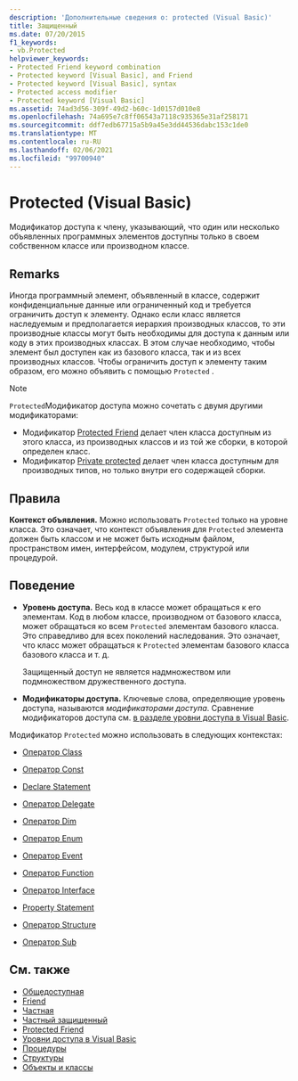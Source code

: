 ```yaml
---
description: 'Дополнительные сведения о: protected (Visual Basic)'
title: Защищенный
ms.date: 07/20/2015
f1_keywords:
- vb.Protected
helpviewer_keywords:
- Protected Friend keyword combination
- Protected keyword [Visual Basic], and Friend
- Protected keyword [Visual Basic], syntax
- Protected access modifier
- Protected keyword [Visual Basic]
ms.assetid: 74ad3d56-309f-49d2-b60c-1d0157d010e8
ms.openlocfilehash: 74a695e7c8ff06543a7118c935365e31af258171
ms.sourcegitcommit: ddf7edb67715a5b9a45e3dd44536dabc153c1de0
ms.translationtype: MT
ms.contentlocale: ru-RU
ms.lasthandoff: 02/06/2021
ms.locfileid: "99700940"
---
```

# <a name="protected-visual-basic"></a>Protected (Visual Basic)

Модификатор доступа к члену, указывающий, что один или несколько объявленных программных элементов доступны только в своем собственном классе или производном классе.

## <a name="remarks"></a>Remarks

Иногда программный элемент, объявленный в классе, содержит конфиденциальные данные или ограниченный код и требуется ограничить доступ к элементу. Однако если класс является наследуемым и предполагается иерархия производных классов, то эти производные классы могут быть необходимы для доступа к данным или коду в этих производных классах. В этом случае необходимо, чтобы элемент был доступен как из базового класса, так и из всех производных классов. Чтобы ограничить доступ к элементу таким образом, его можно объявить с помощью `Protected` .

> [!NOTE]
> `Protected`Модификатор доступа можно сочетать с двумя другими модификаторами:
>
> - Модификатор [Protected Friend](protected-friend.md) делает член класса доступным из этого класса, из производных классов и из той же сборки, в которой определен класс.
> - Модификатор [Private protected](private-protected.md) делает член класса доступным для производных типов, но только внутри его содержащей сборки.

## <a name="rules"></a>Правила

**Контекст объявления.** Можно использовать `Protected` только на уровне класса. Это означает, что контекст объявления для `Protected` элемента должен быть классом и не может быть исходным файлом, пространством имен, интерфейсом, модулем, структурой или процедурой.

## <a name="behavior"></a>Поведение

- **Уровень доступа.** Весь код в классе может обращаться к его элементам. Код в любом классе, производном от базового класса, может обращаться ко всем `Protected` элементам базового класса. Это справедливо для всех поколений наследования. Это означает, что класс может обращаться к `Protected` элементам базового класса базового класса и т. д.

     Защищенный доступ не является надмножеством или подмножеством дружественного доступа.

- **Модификаторы доступа.** Ключевые слова, определяющие уровень доступа, называются *модификаторами доступа*. Сравнение модификаторов доступа см. [в разделе уровни доступа в Visual Basic](../../programming-guide/language-features/declared-elements/access-levels.md).

Модификатор `Protected` можно использовать в следующих контекстах:

- [Оператор Class](../statements/class-statement.md)

- [Оператор Const](../statements/const-statement.md)

- [Declare Statement](../statements/declare-statement.md)

- [Оператор Delegate](../statements/delegate-statement.md)

- [Оператор Dim](../statements/dim-statement.md)

- [Оператор Enum](../statements/enum-statement.md)

- [Оператор Event](../statements/event-statement.md)

- [Оператор Function](../statements/function-statement.md)

- [Оператор Interface](../statements/interface-statement.md)

- [Property Statement](../statements/property-statement.md)

- [Оператор Structure](../statements/structure-statement.md)

- [Оператор Sub](../statements/sub-statement.md)

## <a name="see-also"></a>См. также

- [Общедоступная](public.md)
- [Friend](friend.md)
- [Частная](private.md)
- [Частный защищенный](private-protected.md)
- [Protected Friend](protected-friend.md)
- [Уровни доступа в Visual Basic](../../programming-guide/language-features/declared-elements/access-levels.md)
- [Процедуры](../../programming-guide/language-features/procedures/index.md)
- [Структуры](../../programming-guide/language-features/data-types/structures.md)
- [Объекты и классы](../../programming-guide/language-features/objects-and-classes/index.md)
